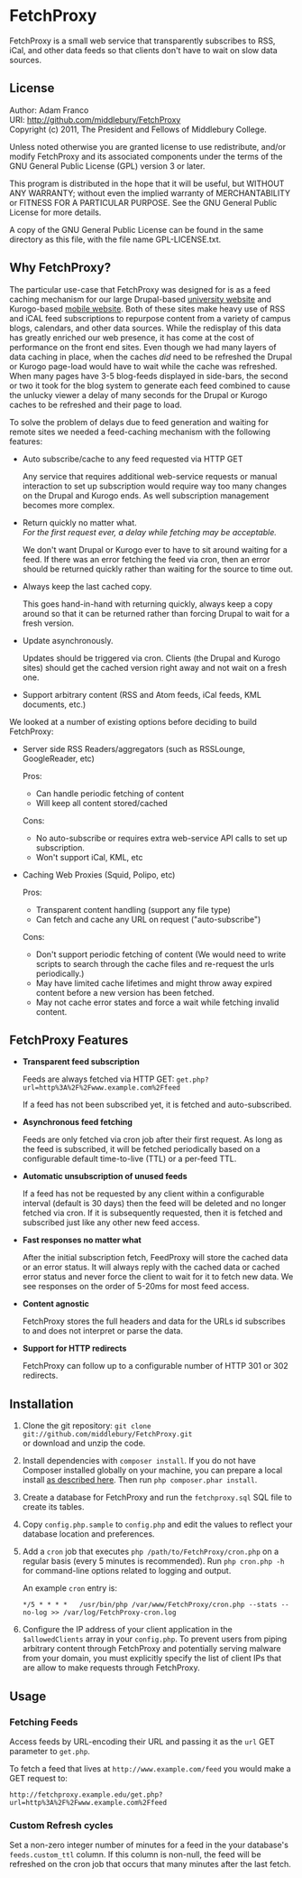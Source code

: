 FetchProxy
==========

FetchProxy is a small web service that transparently subscribes to RSS, iCal, and
other data feeds so that clients don't have to wait on slow data sources.

License
-------
Author: Adam Franco  
URI: http://github.com/middlebury/FetchProxy  
Copyright (c) 2011, The President and Fellows of Middlebury College.

Unless noted otherwise you are granted license to use redistribute,
and/or modify FetchProxy and its associated components under the terms of
the GNU General Public License (GPL) version 3 or later.

This program is distributed in the hope that it will be useful,
but WITHOUT ANY WARRANTY; without even the implied warranty of
MERCHANTABILITY or FITNESS FOR A PARTICULAR PURPOSE. See the
GNU General Public License for more details.

A copy of the GNU General Public License can be found in the same directory as this
file, with the file name GPL-LICENSE.txt.

Why FetchProxy?
---------------
The particular use-case that FetchProxy was designed for is as a feed caching mechanism
for our large Drupal-based [university website](http://www.middlebury.edu/) and
Kurogo-based [mobile website](http://m.middlebury.edu/). Both of these sites make heavy use of RSS and iCAL feed subscriptions to repurpose content from a variety of campus blogs, calendars, and
other data sources. While  the redisplay of this data has greatly enriched our web presence,
it has come at the cost of performance on the front end sites.
Even though we had many layers of data caching in place, when the caches *did*
need to be refreshed the Drupal or Kurogo page-load would have to wait while the cache was refreshed.
When many pages have 3-5 blog-feeds displayed in side-bars, the second or two
it took for the blog system to generate each feed combined to cause the unlucky viewer
a delay of many seconds for the Drupal or Kurogo caches to be refreshed and their page to load.

To solve the problem of delays due to feed generation and waiting for remote sites
we needed a feed-caching mechanism with the following features:

*   Auto subscribe/cache to any feed requested via HTTP GET

    Any service that requires additional web-service requests or manual interaction
    to set up subscription would require way too many changes on the Drupal and Kurogo ends.
    As well subscription management becomes more complex.

*   Return quickly no matter what.  
    *For the first request ever, a delay while fetching may be acceptable.*

    We don't want Drupal or Kurogo ever to have to sit around waiting for a feed.
    If there was an error fetching the feed via cron, then an error should be returned
    quickly rather than waiting for the source to time out.

*   Always keep the last cached copy.

    This goes hand-in-hand with returning quickly, always keep a copy around so that
    it can be returned rather than forcing Drupal to wait for a fresh version.

*   Update asynchronously.

    Updates should be triggered via cron. Clients (the Drupal and Kurogo sites) should
    get the cached version right away and not wait on a fresh one.

*   Support arbitrary content (RSS and Atom feeds, iCal feeds, KML documents, etc.)

We looked at a number of existing options before deciding to build FetchProxy:

*   Server side RSS Readers/aggregators (such as RSSLounge, GoogleReader, etc)

    Pros:
    *   Can handle periodic fetching of content
    *   Will keep all content stored/cached

    Cons:
    *   No auto-subscribe or requires extra web-service API calls to set up subscription.
    *   Won't support iCal, KML, etc

*   Caching Web Proxies (Squid, Polipo, etc)

    Pros:
    *   Transparent content handling (support any file type)
    *   Can fetch and cache any URL on request ("auto-subscribe")

    Cons:
    *   Don't support periodic fetching of content (We would need to write scripts to
        search through the cache files and re-request the urls periodically.)
    *   May have limited cache lifetimes and might throw away expired content
        before a new version has been fetched.
    *   May not cache error states and force a wait while fetching invalid content.

FetchProxy Features
-------------------
*   **Transparent feed subscription**

    Feeds are always fetched via HTTP GET: `get.php?url=http%3A%2F%2Fwww.example.com%2Ffeed`

    If a feed has not been subscribed yet, it is fetched and auto-subscribed.

*   **Asynchronous feed fetching**

    Feeds are only fetched via cron job after their first request. As long as the feed is subscribed,
    it will be fetched periodically based on a configurable default time-to-live (TTL) or a per-feed
    TTL.

*   **Automatic unsubscription of unused feeds**

    If a feed has not be requested by any client within a configurable interval (default is 30 days)
    then the feed will be deleted and no longer fetched via cron. If it is subsequently requested,
    then it is fetched and subscribed just like any other new feed access.

*   **Fast responses no matter what**

    After the initial subscription fetch, FeedProxy will store the cached data or an error status.
    It will always reply with the cached data or cached error status and never force the client to
    wait for it to fetch new data. We see responses on the order of 5-20ms for most feed access.

*   **Content agnostic**

    FetchProxy stores the full headers and data for the URLs id subscribes to and does not interpret
    or parse the data.

*   **Support for HTTP redirects**

    FetchProxy can follow up to a configurable number of HTTP 301 or 302 redirects.

Installation
------------

1.  Clone the git repository: `git clone git://github.com/middlebury/FetchProxy.git`  
    or download and unzip the code.

2.  Install dependencies with `composer install`. If you do not have Composer
    installed globally on your machine, you can prepare a local install
    [as described here](https://getcomposer.org/download/). Then run
    `php composer.phar install`.

3.  Create a database for FetchProxy and run the `fetchproxy.sql` SQL file to create its tables.

4.  Copy `config.php.sample` to `config.php` and edit the values to reflect your database location and preferences.

5.  Add a `cron` job that executes `php /path/to/FetchProxy/cron.php` on a regular basis
    (every 5 minutes is recommended). Run `php cron.php -h` for command-line options related to
    logging and output.

    An example `cron` entry is:

    `*/5 * * * *   /usr/bin/php /var/www/FetchProxy/cron.php --stats --no-log >> /var/log/FetchProxy-cron.log`

6.  Configure the IP address of your client application in the `$allowedClients` array in your `config.php`.
    To prevent users from piping arbitrary content through FetchProxy and potentially serving malware from
    your domain, you must explicitly specify the list of client IPs that are allow to make requests through
    FetchProxy.


Usage
--------

### Fetching Feeds ###

Access feeds by URL-encoding their URL and passing it as the `url` GET parameter to `get.php`.

To fetch a feed that lives at `http://www.example.com/feed` you would make a GET request to:

`http://fetchproxy.example.edu/get.php?url=http%3A%2F%2Fwww.example.com%2Ffeed`

### Custom Refresh cycles ###

Set a non-zero integer number of minutes for a feed in the your database's `feeds.custom_ttl` column. If this column is non-null, the feed will be refreshed on the cron job that occurs that many minutes after the last fetch.
